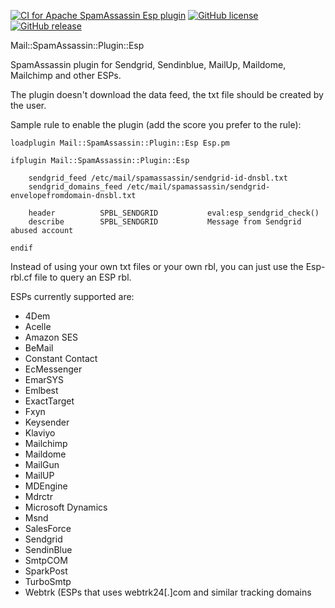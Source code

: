 [![CI for Apache SpamAssassin Esp plugin](https://github.com/bigio/spamassassin-esp/actions/workflows/main.yml/badge.svg)](https://github.com/bigio/spamassassin-esp/actions/workflows/main.yml) [![GitHub license](https://img.shields.io/github/license/bigio/spamassassin-esp)](https://github.com/bigio/spamassassin-esp/blob/master/LICENSE) [![GitHub release](https://img.shields.io/github/release/bigio/spamassassin-esp.svg)](https://GitHub.com/bigio/spamassassin-esp/releases/)

Mail::SpamAssassin::Plugin::Esp

SpamAssassin plugin for Sendgrid, Sendinblue, MailUp, Maildome, Mailchimp and other ESPs. 

The plugin doesn't download the data feed, the txt file should be created by the user.  

Sample rule to enable the plugin (add the score you prefer to the rule):  

	loadplugin Mail::SpamAssassin::Plugin::Esp Esp.pm  

	ifplugin Mail::SpamAssassin::Plugin::Esp  

		sendgrid_feed /etc/mail/spamassassin/sendgrid-id-dnsbl.txt  
		sendgrid_domains_feed /etc/mail/spamassassin/sendgrid-envelopefromdomain-dnsbl.txt  

		header          SPBL_SENDGRID           eval:esp_sendgrid_check()  
		describe        SPBL_SENDGRID           Message from Sendgrid abused account 	

	endif

Instead of using your own txt files or your own rbl, you can just use the Esp-rbl.cf file to query an ESP rbl.  

ESPs currently supported are:  
- 4Dem
- Acelle
- Amazon SES
- BeMail
- Constant Contact
- EcMessenger
- EmarSYS
- Emlbest
- ExactTarget
- Fxyn
- Keysender
- Klaviyo
- Mailchimp
- Maildome
- MailGun
- MailUP
- MDEngine
- Mdrctr
- Microsoft Dynamics
- Msnd
- SalesForce
- Sendgrid
- SendinBlue
- SmtpCOM
- SparkPost
- TurboSmtp
- Webtrk (ESPs that uses webtrk24[.]com and similar tracking domains

